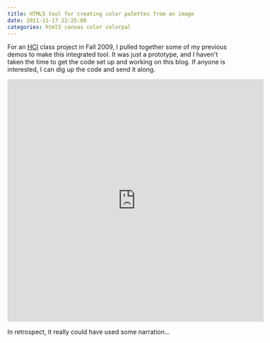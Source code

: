 ```yaml
---
title: HTML5 tool for creating color palettes from an image
date: 2011-11-17 22:25:00
categories: html5 canvas color colorpal
---
```


For an [HCI](http://en.wikipedia.org/wiki/Human%E2%80%93computer_interaction) class project in Fall 2009, I pulled together some of my previous demos to make this integrated tool.  It was just a prototype, and I haven't taken the time to get the code set up and working on this blog.  If anyone is interested, I can dig up the code and send it along.

<iframe width="580" height="550" src="http://www.youtube.com/embed/p9QiGPUiXdc" frameborder="0" allowfullscreen></iframe>


In retrospect, it really could have used some narration...
